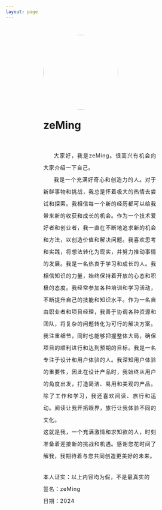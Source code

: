 ```yaml
---
layout: page
---
```


<div class="wrap">
  <div class="myLogo flex">
    <img src="https://foruda.gitee.com/avatar/1695001043495360137/8741248_zeminga_1695001043.png">
    <div class="myName">zeMing</div>
  </div>
  <div class="content">
    <div class="item">大家好，我是zeMing。很高兴有机会向大家介绍一下自己。</div>
    <div class="item">我是一个充满好奇心和创造力的人。对于新鲜事物和挑战，我总是怀着极大的热情去尝试和探索。我相信每一个新的经历都可以给我带来新的收获和成长的机会。作为一个技术爱好者和创业者，我一直在不断地追求新的机会和方法，以创造价值和解决问题。我喜欢思考和实践，将想法转化为现实，并努力推动事情的发展。我是一名热衷于学习和成长的人。我相信知识的力量，始终保持着开放的心态和积极的态度。我经常参加各种培训和学习活动，不断提升自己的技能和知识水平。作为一名自由职业者和项目经理，我善于协调各种资源和团队，将复杂的问题转化为可行的解决方案。我注重细节，同时也能够把握整体大局，确保项目的顺利进行和达到预期的目标。我是一名专注于设计和用户体验的人。我深知用户体验的重要性，因此在设计产品时，我始终从用户的角度出发，打造简洁、易用和美观的产品。除了工作和学习，我还喜欢阅读、旅行和运动。阅读让我开拓眼界，旅行让我体验不同的文化。</div>
    <div class="">这就是我，一个充满激情和求知欲的人，时刻准备着迎接新的挑战和机遇。感谢您花时间了解我，我期待着与您共同创造更美好的未来。</div>
    <div class="endRight flex">
      <div class="">本人证实：以上内容均为假，不是最真实的</div>
      <div class="">签名：zeMing</div>
      <div class="">日期：2024</div>
    </div>
  </div>
</div>


<script setup>

</script>

<style scoped lang="less">
.wrap {
  width: 60%;
  margin: auto;
  padding: 24px 0;

  .myLogo {
    flex-direction: column;
    margin-bottom: 24px;

    img {
      width: 200px;
      height: auto;
      border-radius: 50%;
    }

    .myName {
      padding-top: 24px;
      font-weight: bold;
      font-size: 28px;
    }
  }

  .content {
    padding: 24px 0;
    line-height: 32px;
    letter-spacing: 1px;
    text-align: justify;

    .item {
      text-indent: 2em;
    }

    .endRight {
      padding-top: 24px;
      align-items: flex-end;
      flex-direction: column;

    }
  }
}

@media (max-width: 767px) {
  .wrap {
    width: 100%;
    padding: 0 24px;
  }
}
</style>
